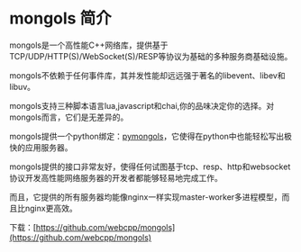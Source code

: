# mongols 简介

mongols是一个高性能C++网络库，提供基于TCP/UDP/HTTP(S)/WebSocket(S)/RESP等协议为基础的多种服务商基础设施。

mongols不依赖于任何事件库，其并发性能却远远强于著名的libevent、libev和libuv。

mongols支持三种脚本语言lua,javascript和chai,你的品味决定你的选择。对mongols而言，它们是无差异的。

mongols提供一个python绑定：[pymongols](https://github.com/webcpp/pymongols)，它使得在python中也能轻松写出极快的应用服务器。

mongols提供的接口非常友好，使得任何试图基于tcp、resp、http和websocket协议开发高性能网络服务器的开发者都能够轻易地完成工作。

而且，它提供的所有服务器均能像nginx一样实现master-worker多进程模型，而且比nginx更高效。


下载：[https://github.com/webcpp/mongols](https://github.com/webcpp/mongols)

